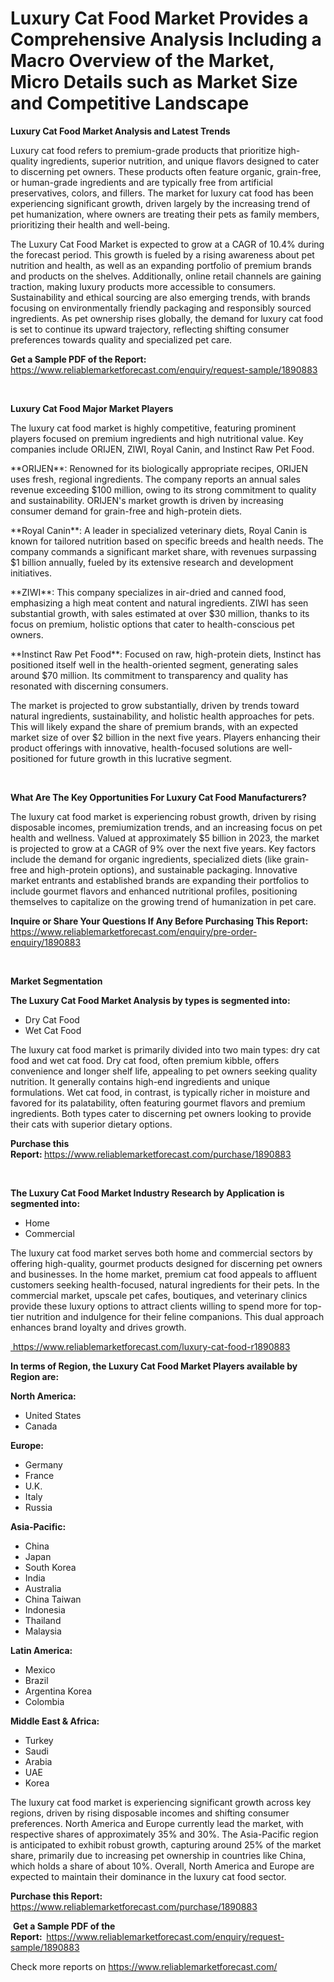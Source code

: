 <p><h1>Luxury Cat Food Market Provides a Comprehensive Analysis Including a Macro Overview of the Market, Micro Details such as Market Size and Competitive Landscape</h1></p><p><strong>Luxury Cat Food Market Analysis and Latest Trends</strong></p>
<p><p>Luxury cat food refers to premium-grade products that prioritize high-quality ingredients, superior nutrition, and unique flavors designed to cater to discerning pet owners. These products often feature organic, grain-free, or human-grade ingredients and are typically free from artificial preservatives, colors, and fillers. The market for luxury cat food has been experiencing significant growth, driven largely by the increasing trend of pet humanization, where owners are treating their pets as family members, prioritizing their health and well-being.</p><p>The Luxury Cat Food Market is expected to grow at a CAGR of 10.4% during the forecast period. This growth is fueled by a rising awareness about pet nutrition and health, as well as an expanding portfolio of premium brands and products on the shelves. Additionally, online retail channels are gaining traction, making luxury products more accessible to consumers. Sustainability and ethical sourcing are also emerging trends, with brands focusing on environmentally friendly packaging and responsibly sourced ingredients. As pet ownership rises globally, the demand for luxury cat food is set to continue its upward trajectory, reflecting shifting consumer preferences towards quality and specialized pet care.</p></p>
<p><strong>Get a Sample PDF of the Report:&nbsp;</strong> <a href="https://www.reliablemarketforecast.com/enquiry/request-sample/1890883?utm_campaign=2190&utm_medium=2&utm_source=Github&utm_content=ia&utm_term=09022025&utm_id=luxury-cat-food">https://www.reliablemarketforecast.com/enquiry/request-sample/1890883</a></p>
<p>&nbsp;</p>
<p><strong>Luxury Cat Food Major Market Players</strong></p>
<p><p>The luxury cat food market is highly competitive, featuring prominent players focused on premium ingredients and high nutritional value. Key companies include ORIJEN, ZIWI, Royal Canin, and Instinct Raw Pet Food.</p><p>**ORIJEN**: Renowned for its biologically appropriate recipes, ORIJEN uses fresh, regional ingredients. The company reports an annual sales revenue exceeding $100 million, owing to its strong commitment to quality and sustainability. ORIJEN's market growth is driven by increasing consumer demand for grain-free and high-protein diets.</p><p>**Royal Canin**: A leader in specialized veterinary diets, Royal Canin is known for tailored nutrition based on specific breeds and health needs. The company commands a significant market share, with revenues surpassing $1 billion annually, fueled by its extensive research and development initiatives.</p><p>**ZIWI**: This company specializes in air-dried and canned food, emphasizing a high meat content and natural ingredients. ZIWI has seen substantial growth, with sales estimated at over $30 million, thanks to its focus on premium, holistic options that cater to health-conscious pet owners.</p><p>**Instinct Raw Pet Food**: Focused on raw, high-protein diets, Instinct has positioned itself well in the health-oriented segment, generating sales around $70 million. Its commitment to transparency and quality has resonated with discerning consumers.</p><p>The market is projected to grow substantially, driven by trends toward natural ingredients, sustainability, and holistic health approaches for pets. This will likely expand the share of premium brands, with an expected market size of over $2 billion in the next five years. Players enhancing their product offerings with innovative, health-focused solutions are well-positioned for future growth in this lucrative segment.</p></p>
<p>&nbsp;</p>
<p><strong>What Are The Key Opportunities For Luxury Cat Food Manufacturers?</strong></p>
<p><p>The luxury cat food market is experiencing robust growth, driven by rising disposable incomes, premiumization trends, and an increasing focus on pet health and wellness. Valued at approximately $5 billion in 2023, the market is projected to grow at a CAGR of 9% over the next five years. Key factors include the demand for organic ingredients, specialized diets (like grain-free and high-protein options), and sustainable packaging. Innovative market entrants and established brands are expanding their portfolios to include gourmet flavors and enhanced nutritional profiles, positioning themselves to capitalize on the growing trend of humanization in pet care.</p></p>
<p><strong>Inquire or Share Your Questions If Any Before Purchasing This Report:</strong> <a href="https://www.reliablemarketforecast.com/enquiry/pre-order-enquiry/1890883?utm_campaign=2190&utm_medium=2&utm_source=Github&utm_content=ia&utm_term=09022025&utm_id=luxury-cat-food">https://www.reliablemarketforecast.com/enquiry/pre-order-enquiry/1890883</a></p>
<p>&nbsp;</p>
<p><strong>Market Segmentation</strong></p>
<p><strong>The Luxury Cat Food Market Analysis by types is segmented into:</strong></p>
<p><ul><li>Dry Cat Food</li><li>Wet Cat Food</li></ul></p>
<p><p>The luxury cat food market is primarily divided into two main types: dry cat food and wet cat food. Dry cat food, often premium kibble, offers convenience and longer shelf life, appealing to pet owners seeking quality nutrition. It generally contains high-end ingredients and unique formulations. Wet cat food, in contrast, is typically richer in moisture and favored for its palatability, often featuring gourmet flavors and premium ingredients. Both types cater to discerning pet owners looking to provide their cats with superior dietary options.</p></p>
<p><strong>Purchase this Report:&nbsp;</strong><a href="https://www.reliablemarketforecast.com/purchase/1890883?utm_campaign=2190&utm_medium=2&utm_source=Github&utm_content=ia&utm_term=09022025&utm_id=luxury-cat-food">https://www.reliablemarketforecast.com/purchase/1890883</a></p>
<p>&nbsp;</p>
<p><strong>The Luxury Cat Food Market Industry Research by Application is segmented into:</strong></p>
<p><ul><li>Home</li><li>Commercial</li></ul></p>
<p><p>The luxury cat food market serves both home and commercial sectors by offering high-quality, gourmet products designed for discerning pet owners and businesses. In the home market, premium cat food appeals to affluent customers seeking health-focused, natural ingredients for their pets. In the commercial market, upscale pet cafes, boutiques, and veterinary clinics provide these luxury options to attract clients willing to spend more for top-tier nutrition and indulgence for their feline companions. This dual approach enhances brand loyalty and drives growth.</p></p>
<p><a href="https://www.reliablemarketforecast.com/luxury-cat-food-r1890883?utm_campaign=2190&utm_medium=2&utm_source=Github&utm_content=ia&utm_term=09022025&utm_id=luxury-cat-food">&nbsp;https://www.reliablemarketforecast.com/luxury-cat-food-r1890883</a></p>
<p><strong>In terms of Region, the Luxury Cat Food Market Players available by Region are:</strong></p>
<p>
    <p> <strong> North America: </strong>
        <ul>
            <li>United States</li>
            <li>Canada</li>
        </ul>
        </p> 
    <p> <strong> Europe: </strong>
        <ul>
            <li>Germany</li>
            <li>France</li>
            <li>U.K.</li>
            <li>Italy</li>
            <li>Russia</li>
        </ul>
        </p> 
    <p> <strong> Asia-Pacific: </strong>
        <ul>
            <li>China</li>
            <li>Japan</li>
            <li>South Korea</li>
            <li>India</li>
            <li>Australia</li>
            <li>China Taiwan</li>
            <li>Indonesia</li>
            <li>Thailand</li>
            <li>Malaysia</li>
        </ul>
        </p> 
    <p> <strong> Latin America: </strong>
        <ul>
            <li>Mexico</li>
            <li>Brazil</li>
            <li>Argentina Korea</li>
            <li>Colombia</li>
        </ul>
        </p> 
    <p> <strong> Middle East & Africa: </strong>
        <ul>
            <li>Turkey</li>
            <li>Saudi</li>
            <li>Arabia</li>
            <li>UAE</li>
            <li>Korea</li>
        </ul>
    </p>
    </p>
<p><p>The luxury cat food market is experiencing significant growth across key regions, driven by rising disposable incomes and shifting consumer preferences. North America and Europe currently lead the market, with respective shares of approximately 35% and 30%. The Asia-Pacific region is anticipated to exhibit robust growth, capturing around 25% of the market share, primarily due to increasing pet ownership in countries like China, which holds a share of about 10%. Overall, North America and Europe are expected to maintain their dominance in the luxury cat food sector.</p></p>
<p><strong>Purchase this Report: </strong><a href="https://www.reliablemarketforecast.com/purchase/1890883?utm_campaign=2190&utm_medium=2&utm_source=Github&utm_content=ia&utm_term=09022025&utm_id=luxury-cat-food">https://www.reliablemarketforecast.com/purchase/1890883</a></p>
<p>&nbsp;<strong>Get a Sample PDF of the Report:&nbsp;&nbsp;</strong><a href="https://www.reliablemarketforecast.com/enquiry/request-sample/1890883?utm_campaign=2190&utm_medium=2&utm_source=Github&utm_content=ia&utm_term=09022025&utm_id=luxury-cat-food">https://www.reliablemarketforecast.com/enquiry/request-sample/1890883</a></p>
<p><strong></strong></p>
<p>Check more reports on <a href="https://www.reliablemarketforecast.com/?utm_campaign=2190&utm_medium=2&utm_source=Github&utm_content=ia&utm_term=09022025&utm_id=luxury-cat-food">https://www.reliablemarketforecast.com/</a></p>